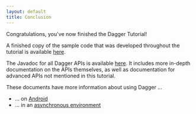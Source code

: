 ```yaml
---
layout: default
title: Conclusion
---
```

Congratulations, you've now finished the Dagger Tutorial!

A finished copy of the sample code that was developed throughout the tutorial is
available [here][sample code].

The Javadoc for all Dagger APIs is available [here][javadoc]. It includes more
in-depth documentation on the APIs themselves, as well as documentation for
advanced APIs not mentioned in this tutorial.

These documents have more information about using Dagger …

-   … on [Android](https://dagger.dev/android)
-   … in an [asynchronous environment](https://dagger.dev/producers)

[javadoc]: https://dagger.dev/api/latest
[sample code]: https://github.com/google/dagger/tree/master/java/dagger/example/atm
